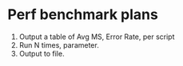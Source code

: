 # Perf benchmark plans
1. Output a table of Avg MS, Error Rate, per script
2. Run N times, parameter.
3. Output to file.
